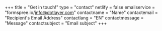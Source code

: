 +++
title = "Get in touch!"
type = "contact"
netlify = false
emailservice = "formspree.io/info@dotlayer.com"
contactname = "Name"
contactemail = "Recipient's Email Address"
contactlang = "EN"
contactmessage = "Message"
contactsubject = "Email subject"
+++
